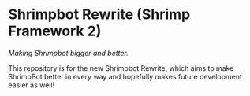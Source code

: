 # Shrimpbot Rewrite (Shrimp Framework 2)
*Making Shrimpbot bigger and better.*

This repository is for the new Shrimpbot Rewrite, which aims to make ShrimpBot better in every way and hopefully makes future development easier as well!

